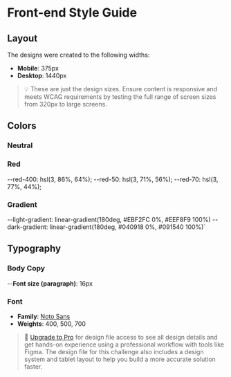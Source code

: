 # Front-end Style Guide

## Layout

The designs were created to the following widths:

- **Mobile**: 375px
- **Desktop**: 1440px

> 💡 These are just the design sizes. Ensure content is responsive and meets WCAG requirements by testing the full range of screen sizes from 320px to large screens.

## Colors

### Neutral

<!-- --neutral-900: hsl(227, 75%, 14%)
--neutral-800: hsl(226, 25%, 17%)
--neutral-700: hsl(225, 23%, 24%)
--neutral-600: hsl(226, 11%, 37%)
--neutral-300: hsl(0, 0%, 78%)
--neutral-200: hsl(217, 61%, 90%)
--neutral-100: hsl(0, 0%, 93%)
--neutral-0: hsl(200, 60%, 99%) -->

### Red

--red-400: hsl(3, 86%, 64%);
--red-50: hsl(3, 71%, 56%);
--red-70: hsl(3, 77%, 44%);

### Gradient

--light-gradient: linear-gradient(180deg, #EBF2FC 0%, #EEF8F9 100%)
--dark-gradient: linear-gradient(180deg, #040918 0%, #091540 100%)`

## Typography

### Body Copy

--**Font size (paragraph)**: 16px

### Font

- **Family**: [Noto Sans](https://fonts.google.com/noto/specimen/Noto+Sans)
- **Weights**: 400, 500, 700

> 💎 [Upgrade to Pro](https://www.frontendmentor.io/pro?ref=style-guide) for design file access to see all design details and get hands-on experience using a professional workflow with tools like Figma. The design file for this challenge also includes a design system and tablet layout to help you build a more accurate solution faster.
